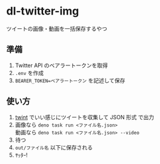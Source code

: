 # dl-twitter-img

ツイートの画像・動画を一括保存するやつ

## 準備

1. Twitter API のベアラートークンを取得
2. `.env` を作成
3. `BEARER_TOKEN=ベアラートークン` を記述して保存

## 使い方

1. [twint](https://github.com/twintproject/twint) でいい感じにツイートを収集して JSON 形式 で出力
2. 画像なら `deno task run <ファイル名.json>`<br>動画なら `deno task run <ファイル名.json> --video`
3. 待つ
4. `out/ファイル名` 以下に保存される
5. ﾔｯﾀｰ!
